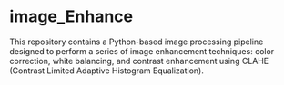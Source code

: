 # image_Enhance
This repository contains a Python-based image processing pipeline designed to perform a series of image enhancement techniques: color correction, white balancing, and contrast enhancement using CLAHE (Contrast Limited Adaptive Histogram Equalization). 
